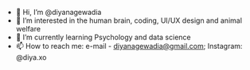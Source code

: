 - 👋 Hi, I’m @diyanagewadia
- 👀 I’m interested in the human brain, coding, UI/UX design and animal welfare
- 🌱 I’m currently learning Psychology and data science
- 📫 How to reach me: e-mail - diyanagewadia@gmail.com; Instagram: @diya.xo
